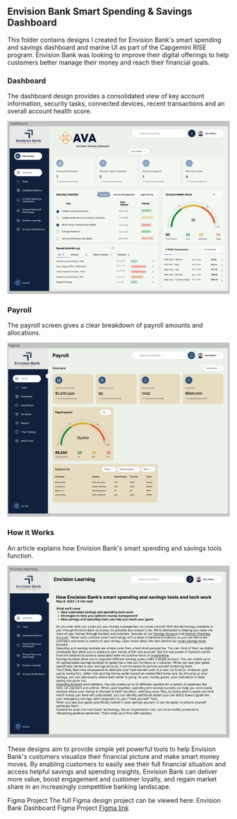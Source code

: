 
## Envision Bank Smart Spending & Savings Dashboard

This folder contains designs I created for Envision Bank's smart spending and savings dashboard and marine UI as part of the Capgemini RISE program. Envision Bank was looking to improve their digital offerings to help customers better manage their money and reach their financial goals.

### Dashboard
The dashboard design provides a consolidated view of key account information, security tasks, connected devices, recent transactions and an overall account health score.

![alt text](AVA_1.png)

### Payroll
The payroll screen gives a clear breakdown of payroll amounts and allocations.

![alt text](AVA_3.png)

### How it Works
An article explains how Envision Bank's smart spending and savings tools function.

![alt text](AVA_2.png)

These designs aim to provide simple yet powerful tools to help Envision Bank's customers visualize their financial picture and make smart money moves. By enabling customers to easily see their full financial situation and access helpful savings and spending insights, Envision Bank can deliver more value, boost engagement and customer loyalty, and regain market share in an increasingly competitive banking landscape.

Figma Project
The full Figma design project can be viewed here:
Envision Bank Dashboard Figma Project
[Figma link](https://www.figma.com/file/ExjzBjPPom5DGM8NHozF5Q/Envision-Bank-Dashboard?type=design&node-id=0%3A1&mode=design&t=CgqpVFZuKfbJ86dx-1)